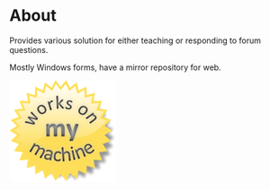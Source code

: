 # About

Provides various solution for either teaching or responding to forum questions.

Mostly Windows forms, have a mirror repository for web.

![x](assets/WorksOnMyMachineSmall.png)

